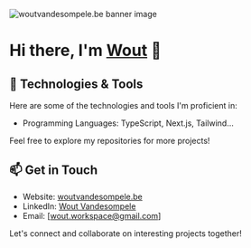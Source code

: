 <!-- Add your banner image here -->
![woutvandesompele.be banner image](https://media.graphassets.com/bas8GnnERjWM43LGeOr7)

# Hi there, I'm [Wout](https://woutvandesompele.be) 👋

## 🔧 Technologies & Tools

Here are some of the technologies and tools I'm proficient in:

- Programming Languages: TypeScript, Next.js, Tailwind...

Feel free to explore my repositories for more projects!

## 📫 Get in Touch

- Website: [woutvandesompele.be](https://woutvandesompele.be)
- LinkedIn: [Wout Vandesompele](https://www.linkedin.com/in/wout-vandesompele/)
- Email: [wout.workspace@gmail.com]

Let's connect and collaborate on interesting projects together!

<!-- Add any additional sections or badges you want to showcase -->
